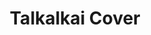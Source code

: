 ---
title: Talkalkai Cover
emoji: 🐨
colorFrom: purple
colorTo: gray
sdk: gradio
sdk_version: 3.36.1
app_file: app.py
pinned: false
python_version: 3.9.0
---
